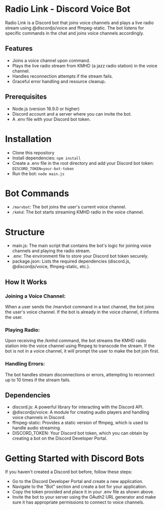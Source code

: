 # Radio Link - Discord Voice Bot
Radio Link is a Discord bot that joins voice channels and plays a live radio stream using @discordjs/voice and ffmpeg-static. The bot listens for specific commands in the chat and joins voice channels accordingly.

## Features
- Joins a voice channel upon command.
- Plays the live radio stream from KMHD (a jazz radio station) in the voice channel.
- Handles reconnection attempts if the stream fails.
- Graceful error handling and resource cleanup.
## Prerequisites
- Node.js (version 16.9.0 or higher)
- Discord account and a server where you can invite the bot.
- A .env file with your Discord bot token.
# Installation
- Clone this repository
- Install dependencies: `npm install`
- Create a .env file in the root directory and add your Discord bot token: `DISCORD_TOKEN=your-bot-token`
- Run the bot: `node main.js`

# Bot Commands
- `/marvbot`: The bot joins the user's current voice channel.
- `/kmhd`: The bot starts streaming KMHD radio in the voice channel.
# Structure
- main.js: The main script that contains the bot's logic for joining voice channels and playing the radio stream.
- .env: The environment file to store your Discord bot token securely.
- package.json: Lists the required dependencies (discord.js, @discordjs/voice, ffmpeg-static, etc.).
## How It Works
### Joining a Voice Channel:
When a user sends the /marvbot command in a text channel, the bot joins the user's voice channel. If the bot is already in the voice channel, it informs the user.

### Playing Radio:
Upon receiving the /kmhd command, the bot streams the KMHD radio station into the voice channel using ffmpeg to transcode the stream. If the bot is not in a voice channel, it will prompt the user to make the bot join first.

### Handling Errors:
The bot handles stream disconnections or errors, attempting to reconnect up to 10 times if the stream fails.

## Dependencies
- discord.js: A powerful library for interacting with the Discord API.
- @discordjs/voice: A module for creating audio players and handling voice channels in Discord.
- ffmpeg-static: Provides a static version of ffmpeg, which is used to handle audio streaming.
- DISCORD_TOKEN: Your Discord bot token, which you can obtain by creating a bot on the Discord Developer Portal.

# Getting Started with Discord Bots
If you haven't created a Discord bot before, follow these steps:

- Go to the Discord Developer Portal and create a new application.
- Navigate to the "Bot" section and create a bot for your application.
- Copy the token provided and place it in your .env file as shown above.
- Invite the bot to your server using the OAuth2 URL generator and make sure it has appropriate permissions to connect to voice channels.
